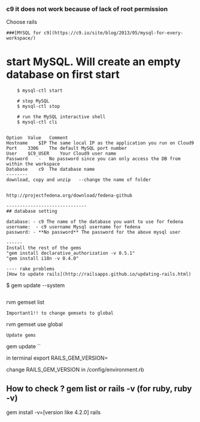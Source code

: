### c9 it does not work because of lack of root permission
Choose rails


```
###[MYSQL for c9](https://c9.io/site/blog/2013/05/mysql-for-every-workspace/)

```
# start MySQL. Will create an empty database on first start

        $ mysql-ctl start
        
        # stop MySQL
        $ mysql-ctl stop
        
        # run the MySQL interactive shell
        $ mysql-ctl cli
```

Option	Value	Comment
Hostname	$IP	The same local IP as the application you run on Cloud9
Port	3306	The default MySQL port number
User	$C9_USER	Your Cloud9 user name
Password	-	No password since you can only access the DB from within the workspace
Database	c9	The database name
--------
download, copy and unzip   --change the name of folder


http://projectfedena.org/download/fedena-github

------------------------------
## database setting

database: - c9 The name of the database you want to use for fedena
username:  - c9 username Mysql username for fedena
password: - **No password** The password for the above mysql user

------
Install the rest of the gems
"gem install declarative_authorization -v 0.5.1" 
"gem install i18n -v 0.4.0" 

---- rake problems
[How to update rails](http://railsapps.github.io/updating-rails.html)

```
$ gem update --system
```

```
rvm gemset list
```
Important1!! to change gemsets to global
```
rvm gemset use global
```
Update gems
```
gem update
``

in terminal
export RAILS_GEM_VERSION=

change RAILS_GEM_VERSION in /config/environment.rb

How to check ? gem list 
or
rails -v
(for ruby, ruby -v)
-----
gem install -v=[version like 4.2.0] rails





